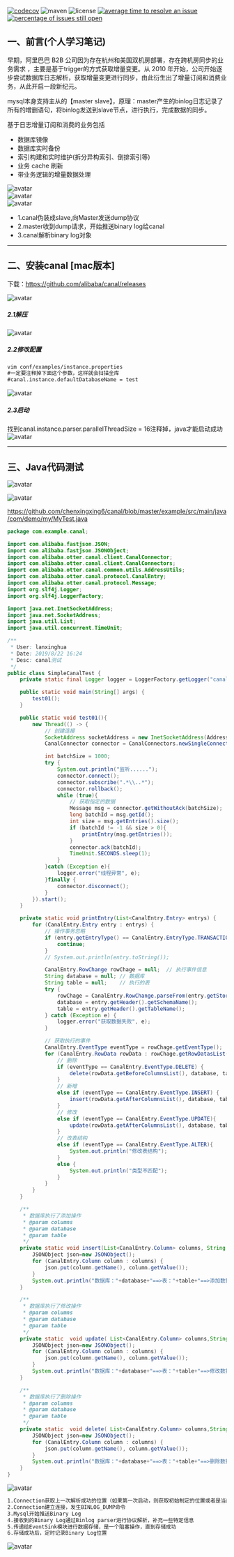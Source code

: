 [![codecov](https://codecov.io/gh/alibaba/canal/branch/master/graph/badge.svg)](https://codecov.io/gh/alibaba/canal)
![maven](https://img.shields.io/maven-central/v/com.alibaba.otter/canal.svg)
![license](https://img.shields.io/github/license/alibaba/canal.svg)
[![average time to resolve an issue](http://isitmaintained.com/badge/resolution/alibaba/canal.svg)](http://isitmaintained.com/project/alibaba/canal "average time to resolve an issue")
[![percentage of issues still open](http://isitmaintained.com/badge/open/alibaba/canal.svg)](http://isitmaintained.com/project/alibaba/canal "percentage of issues still open")

## 一、前言(个人学习笔记)

早期，阿里巴巴 B2B 公司因为存在杭州和美国双机房部署，存在跨机房同步的业务需求 ，主要是基于trigger的方式获取增量变更。从 2010 年开始，公司开始逐步尝试数据库日志解析，获取增量变更进行同步，由此衍生出了增量订阅和消费业务，从此开启一段新纪元。

mysql本身支持主从的【master slave】，原理：master产生的binlog日志记录了所有的增删语句，将binlog发送到slave节点，进行执行，完成数据的同步。

基于日志增量订阅和消费的业务包括
- 数据库镜像
- 数据库实时备份
- 索引构建和实时维护(拆分异构索引、倒排索引等)
- 业务 cache 刷新
- 带业务逻辑的增量数据处理

![avatar](https://raw.githubusercontent.com/chenxingxing6/canal/master/mytest/img1.png)  
![avatar](https://raw.githubusercontent.com/chenxingxing6/canal/master/mytest/img2.png)  
![avatar](https://raw.githubusercontent.com/chenxingxing6/canal/master/mytest/img3.png) 

- 1.canal伪装成slave,向Master发送dump协议
- 2.master收到dump请求，开始推送binary log给canal
- 3.canal解析binary log对象
 
---
## 二、安装canal [mac版本]
下载：https://github.com/alibaba/canal/releases   

![avatar](https://raw.githubusercontent.com/chenxingxing6/canal/master/mytest/img4.png)

##### 2.1解压
![avatar](https://raw.githubusercontent.com/chenxingxing6/canal/master/mytest/img5.png)

##### 2.2修改配置
```html
vim conf/examples/instance.properties
#一定要注释掉下面这个参数，这样就会扫描全库 
#canal.instance.defaultDatabaseName = test
```
![avatar](https://raw.githubusercontent.com/chenxingxing6/canal/master/mytest/img6.png)

##### 2.3启动
找到canal.instance.parser.parallelThreadSize = 16注释掉，java才能启动成功  
![avatar](https://raw.githubusercontent.com/chenxingxing6/canal/master/mytest/img7.png)

---

## 三、Java代码测试
![avatar](https://raw.githubusercontent.com/chenxingxing6/canal/master/mytest/img8.png)

![avatar](https://raw.githubusercontent.com/chenxingxing6/canal/master/mytest/img9.png)


https://github.com/chenxingxing6/canal/blob/master/example/src/main/java/com/demo/my/MyTest.java
```java
package com.example.canal;

import com.alibaba.fastjson.JSON;
import com.alibaba.fastjson.JSONObject;
import com.alibaba.otter.canal.client.CanalConnector;
import com.alibaba.otter.canal.client.CanalConnectors;
import com.alibaba.otter.canal.common.utils.AddressUtils;
import com.alibaba.otter.canal.protocol.CanalEntry;
import com.alibaba.otter.canal.protocol.Message;
import org.slf4j.Logger;
import org.slf4j.LoggerFactory;

import java.net.InetSocketAddress;
import java.net.SocketAddress;
import java.util.List;
import java.util.concurrent.TimeUnit;

/**
 * User: lanxinghua
 * Date: 2019/8/22 16:24
 * Desc: canal测试
 */
public class SimpleCanalTest {
    private static final Logger logger = LoggerFactory.getLogger("canal");

    public static void main(String[] args) {
        test01();
    }

    public static void test01(){
        new Thread(() -> {
            // 创建连接
            SocketAddress socketAddress = new InetSocketAddress(AddressUtils.getHostIp(), 11111);
            CanalConnector connector = CanalConnectors.newSingleConnector(socketAddress, "example", "", "");

            int batchSize = 1000;
            try {
                System.out.println("监听......");
                connector.connect();
                connector.subscribe(".*\\..*");
                connector.rollback();
                while (true){
                    // 获取指定的数据
                    Message msg = connector.getWithoutAck(batchSize);
                    long batchId = msg.getId();
                    int size = msg.getEntries().size();
                    if (batchId != -1 && size > 0){
                        printEntry(msg.getEntries());
                    }
                    connector.ack(batchId);
                    TimeUnit.SECONDS.sleep(1);
                }
            }catch (Exception e){
                logger.error("线程异常", e);
            }finally {
                connector.disconnect();
            }
        }).start();
    }

    private static void printEntry(List<CanalEntry.Entry> entrys) {
        for (CanalEntry.Entry entry : entrys) {
            // 操作事务忽略
            if (entry.getEntryType() == CanalEntry.EntryType.TRANSACTIONBEGIN || entry.getEntryType() == CanalEntry.EntryType.TRANSACTIONEND) {
                continue;
            }
            // System.out.println(entry.toString());

            CanalEntry.RowChange rowChage = null;  // 执行事件信息
            String database = null; // 数据库
            String table = null;    // 执行的表
            try {
                rowChage = CanalEntry.RowChange.parseFrom(entry.getStoreValue());
                database = entry.getHeader().getSchemaName();
                table = entry.getHeader().getTableName();
            } catch (Exception e) {
                logger.error("获取数据失败", e);
            }

            // 获取执行的事件
            CanalEntry.EventType eventType = rowChage.getEventType();
            for (CanalEntry.RowData rowData : rowChage.getRowDatasList()) {
                // 删除
                if (eventType == CanalEntry.EventType.DELETE) {
                    delete(rowData.getBeforeColumnsList(), database, table);
                }
                // 新增
                else if (eventType == CanalEntry.EventType.INSERT) {
                    insert(rowData.getAfterColumnsList(), database, table);
                }
                // 修改
                else if (eventType == CanalEntry.EventType.UPDATE){
                    update(rowData.getAfterColumnsList(), database, table);
                }
                // 改表结构
                else if (eventType == CanalEntry.EventType.ALTER){
                    System.out.println("修改表结构");
                }
                else {
                    System.out.println("类型不匹配");
                }
            }
        }
    }

    /**
     * 数据库执行了添加操作
     * @param columns
     * @param database
     * @param table
     */
    private static void insert(List<CanalEntry.Column> columns, String database, String table){
        JSONObject json=new JSONObject();
        for (CanalEntry.Column column : columns) {
            json.put(column.getName(), column.getValue());
        }
        System.out.println("数据库："+database+"==>表："+table+"==>添加数据："+JSON.toJSONString(json));
    }

    /**
     * 数据库执行了修改操作
     * @param columns
     * @param database
     * @param table
     */
    private static  void update( List<CanalEntry.Column> columns,String database,String table){
        JSONObject json=new JSONObject();
        for (CanalEntry.Column column : columns) {
            json.put(column.getName(), column.getValue());
        }
        System.out.println("数据库："+database+"==>表："+table+"==>修改数据："+JSON.toJSONString(json));
    }

    /**
     * 数据库执行了删除操作
     * @param columns
     * @param database
     * @param table
     */
    private static  void delete( List<CanalEntry.Column> columns,String database,String table){
        JSONObject json=new JSONObject();
        for (CanalEntry.Column column : columns) {
            json.put(column.getName(), column.getValue());
        }
        System.out.println("数据库："+database+"==>表："+table+"==>删除数据："+JSON.toJSONString(json));
    }
}
```
![avatar](https://raw.githubusercontent.com/chenxingxing6/canal/master/mytest/img10.png)

```html
1.Connection获取上一次解析成功的位置（如果第一次启动，则获取初始制定的位置或者是当前数据库的binlog位点）  
2.Connection建立连接，发生BINLOG_DUMP命令  
3.Mysql开始推送Binary Log  
4.接收到的Binary Log通过Binlog parser进行协议解析，补充一些特定信息  
5.传递给EventSink模块进行数据存储，是一个阻塞操作，直到存储成功   
6.存储成功后，定时记录Binary Log位置  
```
![avatar](https://raw.githubusercontent.com/chenxingxing6/canal/master/mytest/img11.png)



